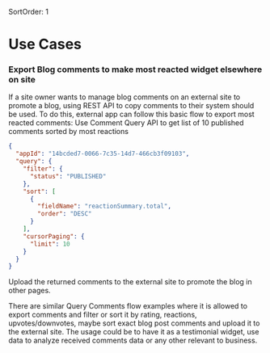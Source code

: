 SortOrder: 1
# Use Cases

### Export Blog comments to make most reacted widget elsewhere on site

If a site owner wants to manage blog comments on an external site to promote a blog, using REST API to copy comments to
their system should be used. To do this, external app can follow this basic flow to export most reacted comments:
Use Comment Query API to get list of 10 published comments sorted by most reactions

```json
{
  "appId": "14bcded7-0066-7c35-14d7-466cb3f09103",
  "query": {
    "filter": {
      "status": "PUBLISHED"
    },
    "sort": [
      {
        "fieldName": "reactionSummary.total",
        "order": "DESC"
      }
    ],
    "cursorPaging": {
      "limit": 10
    }
  }
}
```

Upload the returned comments to the external site to promote the blog in other pages.

There are similar Query Comments flow examples where it is allowed to export comments and filter or sort it by rating,
reactions, upvotes/downvotes, maybe sort exact blog post comments and upload it to the external site. The usage could be
to have it as a testimonial widget, use data to analyze received comments data or any other relevant to business. 
